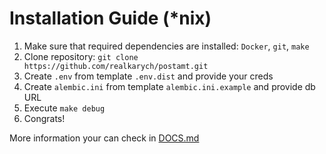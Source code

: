 # Installation Guide (*nix)

1. Make sure that required dependencies are installed: `Docker`, `git`, `make`
2. Clone repository: `git clone https://github.com/realkarych/postamt.git`
3. Create `.env` from template `.env.dist` and provide your creds
4. Create `alembic.ini` from template `alembic.ini.example` and provide db URL
5. Execute `make debug`
6. Congrats!

More information your can check in <a href="./DOCS.md">DOCS.md</a>
